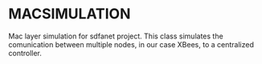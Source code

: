 # MACSIMULATION
Mac layer simulation for sdfanet project. This class simulates the comunication between multiple nodes, in our case XBees, to a centralized controller.
